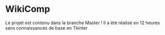 # WikiComp

Le projet est contenu dans la branche Master !
Il a été réalisé en 12 heures sans connaissances de base en Tkinter
